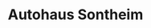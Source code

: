 ---
title: "Autohaus Sontheim"
url: /sontheim-an-der-brenz/autohaus-sontheim/
shop: Autowerkstatt
---